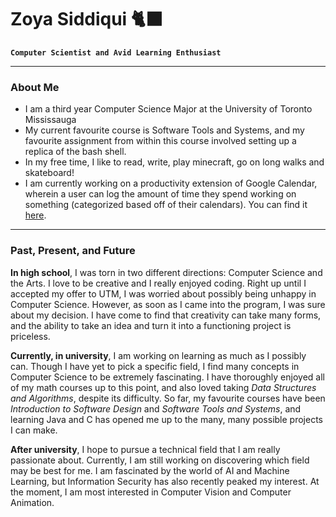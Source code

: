# Zoya Siddiqui 🐈‍⬛

**`Computer Scientist and Avid Learning Enthusiast`**

---

### About Me
- I am a third year Computer Science Major at the University of Toronto Mississauga
- My current favourite course is Software Tools and Systems, and my favourite assignment from within this course involved setting up a replica of the bash shell. 
- In my free time, I like to read, write, play minecraft, go on long walks and skateboard!
- I am currently working on a productivity extension of Google Calendar, wherein a user can log the amount of time they spend working on something (categorized based off of their calendars). You can find it [here](https://github.com/zoyasiddiqui/Calendar-Productivity-Tracker.git).

---

### Past, Present, and Future
**In high school**, I was torn in two different directions: Computer Science and the Arts. I love to be creative and I really enjoyed coding. Right up until I accepted my offer to UTM, I was worried about possibly being unhappy in Computer Science. However, as soon as I came into the program, I was sure about my decision. I have come to find that creativity can take many forms, and the ability to take an idea and turn it into a functioning project is priceless. 

**Currently, in university**, I am working on learning as much as I possibly can. Though I have yet to pick a specific field, I find many concepts in Computer Science to be extremely fascinating. I have thoroughly enjoyed all of my math courses up to this point, and also loved taking *Data Structures and Algorithms*, despite its difficulty. So far, my favourite courses have been *Introduction to Software Design* and *Software Tools and Systems*, and learning Java and C has opened me up to the many, many possible projects I can make. 

**After university**, I hope to pursue a technical field that I am really passionate about. Currently, I am still working on discovering which field may be best for me. I am fascinated by the world of AI and Machine Learning, but Information Security has also recently peaked my interest. At the moment, I am most interested in Computer Vision and Computer Animation. 

<!--
**zoyasiddiqui/zoyasiddiqui** is a ✨ _special_ ✨ repository because its `README.md` (this file) appears on your GitHub profile.

Here are some ideas to get you started:

- 🔭 I’m currently working on ...
- 🌱 I’m currently learning ...
- 👯 I’m looking to collaborate on ...
- 🤔 I’m looking for help with ...
- 💬 Ask me about ...
- 📫 How to reach me: ...
- 😄 Pronouns: ...
- ⚡ Fun fact: ...
-->
